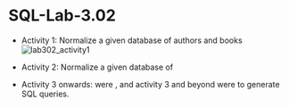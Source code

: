 # SQL-Lab-3.02

- Activity 1: Normalize a given database of authors and books
![lab302_activity1](https://user-images.githubusercontent.com/104373456/206495262-0f7063b0-6408-4039-96c4-c1c344633002.PNG)

- Activity 2: Normalize a given database of 
- Activity 3 onwards: were , and activity 3 and beyond were to generate SQL queries.
